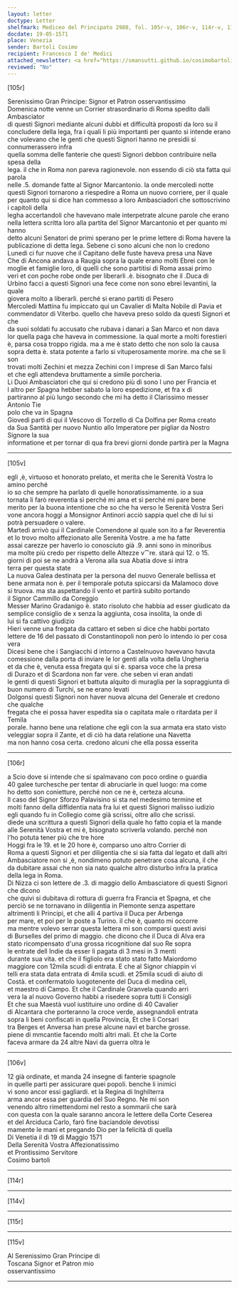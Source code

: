 ```yaml
---
layout: letter
doctype: Letter
shelfmark: Mediceo del Principato 2980, fol. 105r-v, 106r-v, 114r-v, 115r-v
docdate: 19-05-1571
place: Venezia
sender: Bartoli Cosimo
recipient: Francesco I de' Medici
attached_newsletter: <a href="https://smansutti.github.io/cosimobartoli/texts/3081_021/">3081_021</a>
reviewed: "No"
---
```


[105r]  
  
  
Serenissimo Gran Principe: Signor et Patron osservantissimo  
Domenica notte venne un Corrier strasordinario di Roma spedito dalli Ambasciator  
di questi Signori mediante alcuni dubbi et difficultà proposti da loro su il  
concludere della lega, fra i quali li più importanti per quanto si intende erano  
che volevano che le genti che questi Signori hanno ne presidii si connumerassero infra  
quella somma delle fanterie che questi Signori debbon contribuire nella spesa della  
lega. il che in Roma non pareva ragionevole. non essendo di ciò sta fatta qui parola  
nelle .5. domande fatte al Signor Marcantonio. la onde mercoledi notte  
questi Signori tornarono a riespedire a Roma un nuovo corriere, per il quale  
per quanto qui si dice han commesso a loro Ambasciadori che sottoscrivino i capitoli della  
legha accertandoli che havevano male interpetrate alcune parole che erano  
nella lettera scritta loro alla partita del Signor Marcantonio et per quanto mi hanno  
detto alcuni Senatori de primi sperano per le prime lettere di Roma havere la  
publicazione di detta lega. Sebene ci sono alcuni che non lo credono  
Lunedi ci fur nuove che il Capitano delle fuste haveva presa una Nave  
Che di Ancona andava a Raugia sopra la quale erano molti Ebrei con le  
moglie et famiglie loro, di quelli che sono partitisi di Roma assai primo  
veri et con poche robe onde per liberarli .è. bisognato che il .Duca di  
Urbino facci a questi Signori una fece come non sono ebrei levantini, la quale  
giovera molto a liberarli. perché si erano partiti di Pesero  
Mercoledi Mattina fu impiccato qui un Cavalier di Malta Nobile di Pavia et  
commendator di Viterbo. quello che haveva preso soldo da questi Signori et che  
da suoi soldati fu accusato che rubava i danari a San Marco et non dava  
lor quella paga che haveva in commessione. la qual morte a molti forestieri  
è, parsa cosa troppo rigida. ma a me è stato detto che non solo la causa  
sopra detta è. stata potente a farlo si vituperosamente morire. ma che se li son  
trovati molti Zechini et mezza Zechini con l imprese di San Marco falsi  
et che egli attendeva bruttamente a simile porcheria.  
Li Duoi Ambasciatori che qui si credono più dì sono l uno per Francia et  
l altro per Spagna hebber sabato la loro espedizione, et fra x di  
partiranno al più lungo secondo che mi ha detto il Clarissimo messer Antonio Tie  
polo che va in Spagna  
Giovedì partì di qui il Vescovo di Torzello di Ca Dolfina per Roma creato  
da Sua Santità per nuovo Nuntio allo Imperatore per pigliar da Nostro Signore la sua  
informatione et per tornar di qua fra brevi giorni donde partirà per la Magna  
  
---  

[105v]  
  
  
egli ,è, virtuoso et honorato prelato, et merita che le Serenità Vostra lo amino perché  
io so che sempre ha parlato di quelle honoratissimamente. io a sua  
tornata li farò reverentia sì perché mi ama et sì perché mi pare bene  
merito per la buona intentione che so che ha verso le Serenità Vostra Seri  
vone ancora hoggi a Monsignor Antinori acciò sappia quel che di lui si  
potrà persuadere o valere.  
Martedì arrivò qui il Cardinale Comendone al quale son ito a far Reverentia  
et lo trovo molto affezionato alle Serenità Vostre. a me ha fatte  
assai carezze per haverlo io conosciuto già .9. anni sono in minoribus  
ma molte più credo per rispetto delle Altezze v⁀re. starà qui 12. o 15.  
giorni di poi se ne andrà a Verona alla sua Abatia dove si intra  
terra per questa state  
La nuova Galea destinata per la persona del nuovo Generale bellissa et  
bene armata non è. per il temporale potuta spiccarsi da Malamoco dove  
si truova. ma sta aspettando il vento et partirà subito portando  
il Signor Cammillo da Coreggio  
Messer Marino Gradanigo è. stato risoluto che habbia ad esser giudicato da  
semplice consiglio de x senza la aggiunta, cosa insolita, la onde di  
lui si fa cattivo giudizio  
Hieri venne una fregata da cattaro et seben si dice che habbi portato  
lettere de 16 del passato di Constantinopoli non però lo intendo io per cosa vera  
Dicesi bene che i Sangiacchi d intorno a Castelnuovo havevano havuta  
comessione dalla porta di inviare le lor genti alla volta della Ungheria  
et da che è, venuta essa fregata qui si è. sparsa voce che la presa  
di Durazo et di Scardona non far vere. che seben vi eran andati  
le genti di questi Signori et battuta alquito di muraglia per la sopraggiunta di  
buon numero di Turchi, se ne erano levati  
Dolgonsi questi Signori non haver nuova alcuna del Generale et credono che qualche  
fregata che ei possa haver espedita sia o capitata male o ritardata per il Temila  
porale. hanno bene una relatione che egli con la sua armata era stato visto  
veleggiar sopra il Zante, et di ciò ha data relatione una Navetta  
ma non hanno cosa certa. credono alcuni che ella possa esserita  
  
---  

[106r]  
  
  
a Scio dove si intende che si spalmavano con poco ordine o guardia  
40 galee turchesche per tentar di abruciarle in quel luogo: ma come  
ho detto son conietture, perché non ce ne è, certeza alcuna.  
Il caso del Signor Sforzo Palavisino si sta nel medesimo termine et  
molti fanno della diffidentia nata fra lui et questi Signori malisso iudizio  
egli quando fu in Collegio come già scrissi, oltre allo che scrissi.  
diede una scrittura a questi Signori della quale ho fatto copia et la mande  
alle Serenità Vostra et mi è, bisognato scriverla volando. perché non  
l'ho potuta tener più che tre hore  
Hoggi fra le 19. et le 20 hore è, comparso uno altro Corrier di  
Roma a questi Signori et per diligentia che si sia fatta dal legato et dalli altri  
Ambasciatore non si ,è, nondimeno potuto penetrare cosa alcuna, il che  
da dubitare assai che non sia nato qualche altro disturbo infra la pratica  
della lega in Roma.  
Di Nizza ci son lettere de .3. di maggio dello Ambasciatore di questi Signori che dicono  
che quivi si dubitava di rottura di guerra fra Francia et Spagna, et che  
perciò se ne tornavano in diligentia in Piemonte senza aspettare  
altrimenti li Principi, et che alli 4 partiva il Duca per Arbenga  
per mare, et poi per le poste a Turino. il che è, quanto mi occorre  
ma mentre volevo serrar questa lettera mi son comparsi questi avisi  
di Burselles del primo di maggio. che dicono che il Duca di Alva era  
stato ricompensato d'una grossa ricognitione dal suo Re sopra  
le entrate dell Indie da esser li pagata di 3 mesi in 3 menti  
durante sua vita. et che il figliolo era stato stato fatto Maiordomo  
maggiore con 12mila scudi di entrata. E che al Signor chiappin vi  
telli era stata data entrata di 4mila scudi. et 25mila scudi di aiuto di  
Costà. et confermatolo luogotenente del Duca di medina celi,  
et maestro di Campo. Et che il Cardinale Granvela quando arri  
vera la al nuovo Governo habbi a risedere sopra tutti li Consigli  
Et che sua Maestà vuol iustituire uno ordine di 40 Cavalier  
di Alcantara che porteranno la croce verde, assegnandoli entrata  
sopra li beni confiscati in quella Provincia, Et che li Corsari  
tra Berges et Anversa han prese alcune navi et barche grosse.  
piene di mmcantie facendo molti altri mali. Et che la Corte  
faceva armare da 24 altre Navi da guerra oltra le  
  
---  

[106v]  
  
  
12 già ordinate, et manda 24 insegne di fanterie spagnole  
in quelle parti per assicurare quei popoli. benche li inimici  
vi sono ancor essi gagliardi. et la Regina di Inghilterra  
arma ancor essa per guardia del Suo Regno. Ne mi son  
venendo altro rimettendomi nel resto a sommarii che sarà  
con questa con la quale saranno ancora le lettere della Corte Ceserea  
et del Arciduca Carlo, farò fine baciandole devotissi  
mamente le mani et pregando Dio per la felicità di quella  
Di Venetia il dì 19 di Maggio 1571  
Della Serenità Vostra Affezionatissimo  
et Prontissimo Servitore  
Cosimo bartoli  
  
---  

[114r]  
  
  
  
---  

[114v]  
  
  
  
---  

[115r]  
  
  
  
---  

[115v]  
  
  
Al Serenissimo Gran Principe di  
Toscana Signor et Patron mio  
osservantissimo  
  
---  


